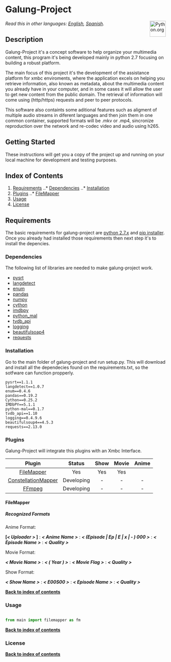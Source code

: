 # Galung-Project
[<img src="https://www.python.org/static/opengraph-icon-200x200.png" title="Python.org"
align="right" width="50">](https://www.python.org/)

*Read this in other languages: [English](README.md), [Spanish](README.es.md).*


## Description

Galung-Project it's a concept software to help organize your multimedia content, this program it's being developed mainly in python 2.7 focusing on building a robust platform.

The main focus of this project it's the development of the assistance platform for xmbc enviroments, where the application excels on helping you retrieve information, also known as 
metadata, about the multimedia content you already have in your computer, and in some cases it will allow the user to get new content from the public domain. The retrieval of information will come using (http/https) requests and peer to peer protocols.

This software also containts some aditional features such as aligment of multiple audio streams in diferent languages and then join them in one common container, supported formats will be .mkv or .mp4, sincronize reproduction over the network and re-codec video and audio using h265.


## Getting Started

These instructions will get you a copy of the project up and running on your local machine for development and testing purposes. 


## Index of Contents

1. [Requirements](#installation)
..* [Dependencies](#dependencies)
..* [Installation](#installation)
2. [Plugins](#plugins)
..* [FileMapper][readme_fm_link]
3. [Usage](#usage)
4. [License](#license)


## Requirements

The basic requirements for galung-project are [python 2.7.x][python_download_link]  and [pip installer][pip_installer_link]. Once you already had installed those requirements then next step it's to 
install the depencies. 


### Dependencies

The following list of libraries are needed to make galung-project work.

* [pysrt][pysrt_link]
* [langdetect][langdetect_link]
* [enum][enum_link]
* [pandas][pandas_link]
* [numpy][numpy_link]
* [cython][cython_link]
* [imdbpy][imdbpy_link]
* [python_mal][python_mal_link]
* [tvdb_api][tvdb_api_link]
* [logging][logging_link]
* [beautifulsoap4][beautifulsoap4_link]
* [requests][requests_link]


### Installation

Go to the main folder of galung-project and run setup.py. This will download and install all the dependecies found on the requirements.txt, so the sotfware can function propperly.

```
pysrt==1.1.1
langdetect==1.0.7
enum==0.4.6
pandas==0.19.2
Cython==0.25.2
IMDbPY==5.1.1
python-mal==0.1.7
tvdb_api==1.10
logging==0.4.9.6
beautifulsoup4==4.5.3
requests==2.13.0

```

### Plugins

Galung-Project will integrate this plugins with an Xmbc Interface. 


| Plugin       | Status        | Show | Movie | Anime |
|:-------------:|:-------------:|:-----------:|:------------:|:------------:|
| [FileMapper][readme_fm_link] | Yes | Yes | Yes |  |
| [ConstellationMapper][readme_cm_link] | Developing | - | - | - | - |
| [FFmpeg][readme_ffmpeg_link] | Developing | - | - | - | - |

#### FileMapper

##### Recognized Formats

Anime Format:

 **[_< Uploader >_ ]** : **_< Anime Name >_** : **_< (Episode | Ep | E | x | - ) 000 >_** : **_< Episode Name >_** : **_< Quality >_**

Movie Format:

 **_< Movie Name >_** : **_< ( Year ) >_** : **_< Movie Flag >_** : **_< Quality >_**

Show Format:

  **_< Show Name >_** : **_< E00S00 >_** : **_< Episode Name >_** : **_< Quality >_**

**[Back to index of contents](#index-of-contents)**


### Usage

```python

from main import filemapper as fm


```

**[Back to index of contents](#index-of-contents)**


### License

**[Back to index of contents](#index-of-contents)**


[readme_fm_link]: <https://github.com/AsiganTheSunk/galung-project/blob/master/trunk/filemapper/README.md>
[readme_cm_link]: <https://dummy_link.com>
[readme_ffmpeg_link]: <https://dummy_link.com>

[pip_installer_link]: <https://pip.pypa.io/en/stable/installing/>
[python_download_link]: <https://www.python.org/downloads/>

[pysrt_link]: <https://github.com/byroot/pysrt>
[langdetect_link]: <https://github.com/Mimino666/langdetect>
[pandas_link]: <http://pandas.pydata.org/>
[numpy_link]: <https://dummy_link.com>
[enum_link]: <https://dummy_link.com>
[logging_link]: <https://dummy_link.com>
[cython_link]: <https://dummy_link.com>
[imdbpy_link]: <https://dummy_link.com>
[python_mal_link]: <https://dummy_link.com>
[tvdb_api_link]: <https://github.com/dbr/tvdb_api>
[logging_link]: <https://dummy_link.com>
[beautifulsoap4_link]: <https://dummy_link.com>
[requests_link]: <https://dummy_link.com>
